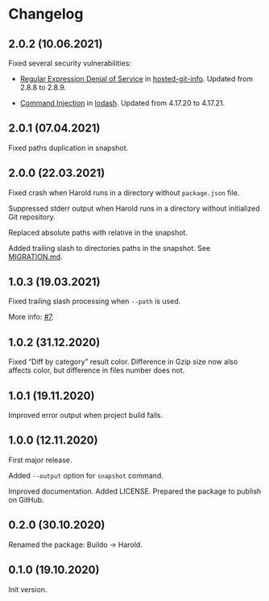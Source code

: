 # Changelog

## 2.0.2 (10.06.2021)

Fixed several security vulnerabilities:

- [Regular Expression Denial of Service](https://github.com/advisories/GHSA-43f8-2h32-f4cj) in [hosted-git-info](https://github.com/npm/hosted-git-info). Updated from 2.8.8 to 2.8.9.

- [Command Injection](https://github.com/advisories/GHSA-35jh-r3h4-6jhm) in [lodash](https://github.com/lodash/lodash). Updated from 4.17.20 to 4.17.21.


## 2.0.1 (07.04.2021)

Fixed paths duplication in snapshot.


## 2.0.0 (22.03.2021)

Fixed crash when Harold runs in a directory without `package.json` file.

Suppressed stderr output when Harold runs in a directory without initialized
Git repository.

Replaced absolute paths with relative in the snapshot.

Added trailing slash to directories paths in the snapshot.
See [MIGRATION.md](./MIGRATION.md).


## 1.0.3 (19.03.2021)

Fixed trailing slash processing when `--path` is used.

More info: [#7](https://github.com/funbox/harold/issues/7).


## 1.0.2 (31.12.2020)

Fixed “Diff by category” result color. Difference in Gzip size now also affects
color, but difference in files number does not.


## 1.0.1 (19.11.2020)

Improved error output when project build fails.


## 1.0.0 (12.11.2020)

First major release.

Added `--output` option for `snapshot` command.

Improved documentation. Added LICENSE. Prepared the package to publish on GitHub. 


## 0.2.0 (30.10.2020)

Renamed the package: Buildo → Harold.


## 0.1.0 (19.10.2020)

Init version.
